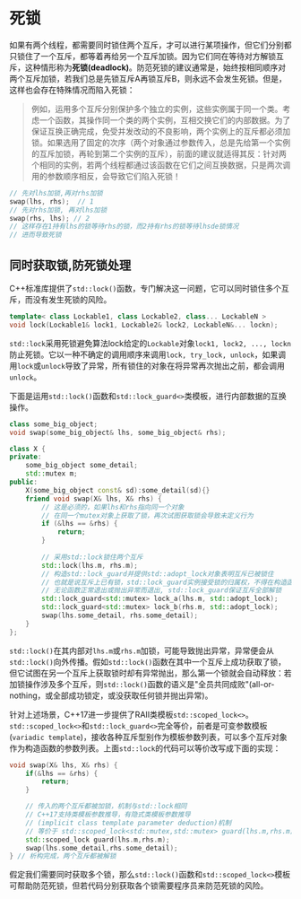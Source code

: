 # 死锁

如果有两个线程，都需要同时锁住两个互斥，才可以进行某项操作，但它们分别都只锁住了一个互斥，都等着再给另一个互斥加锁。因为它们同在等待对方解锁互斥，这种情形称为**死锁(deadlock)**。防范死锁的建议通常是，始终按相同顺序对两个互斥加锁，若我们总是先锁互斥A再锁互斥B，则永远不会发生死锁。但是，这样也会存在特殊情况而陷入死锁：

> 例如，运用多个互斥分别保护多个独立的实例，这些实例属于同一个类。考虑一个函数，其操作同一个类的两个实例，互相交换它们的内部数据。为了保证互换正确完成，免受并发改动的不良影响，两个实例上的互斥都必须加锁。如果选用了固定的次序（两个对象通过参数传入，总是先给第一个实例的互斥加锁，再轮到第二个实例的互斥），前面的建议就适得其反：针对两个相同的实例，若两个线程都通过该函数在它们之间互换数据，只是两次调用的参数顺序相反，会导致它们陷入死锁！

```C++
// 先对lhs加锁,再对rhs加锁
swap(lhs, rhs);  // 1
// 先对rhs加锁, 再对lhs加锁
swap(rhs, lhs); // 2
// 这样存在1持有lhs的锁等待rhs的锁，而2持有rhs的锁等待lhsde锁情况
// 进而导致死锁
```

## 同时获取锁,防死锁处理

C++标准库提供了`std::lock()`函数，专门解决这一问题，它可以同时锁住多个互斥，而没有发生死锁的风险。

```C++
template< class Lockable1, class Lockable2, class... LockableN >
void lock(Lockable1& lock1, Lockable2& lock2, LockableN&... lockn);
```

`std::lock`采用死锁避免算法lock给定的`Lockable`对象`lock1, lock2, ..., lockn`防止死锁。它以一种不确定的调用顺序来调用`lock, try_lock, unlock`，如果调用`lock`或`unlock`导致了异常，所有锁住的对象在将异常再次抛出之前，都会调用`unlock`。

下面是运用`std::lock()`函数和`std::lock_guard<>`类模板，进行内部数据的互换操作。

```C++
class some_big_object;
void swap(some_big_object& lhs, some_big_object& rhs);

class X {
private:
    some_big_object some_detail;
    std::mutex m;
public:
    X(some_big_object const& sd):some_detail(sd){}
    friend void swap(X& lhs, X& rhs) {
        // 这是必须的，如果lhs和rhs指向同一个对象
        // 在同一个mutex对象上获取了锁，再次试图获取锁会导致未定义行为
        if (&lhs == &rhs) {
            return;
        }
 
        // 采用std::lock锁住两个互斥
        std::lock(lhs.m, rhs.m);
        // 构造std::lock_guard并提供std::adopt_lock对象表明互斥已被锁住
        // 也就是说互斥上已有锁，std::lock_guard实例接受锁的归属权，不得在构造函数内尝试另行加锁
        // 无论函数正常退出或抛出异常而退出, std::lock_guard保证互斥全部解锁
        std::lock_guard<std::mutex> lock_a(lhs.m, std::adopt_lock);
        std::lock_guard<std::mutex> lock_b(rhs.m, std::adopt_lock);
        swap(lhs.some_detail, rhs.some_detail);
    }
};
```

`std::lock()`在其内部对`lhs.m`或`rhs.m`加锁，可能导致抛出异常，异常便会从`std::lock()`向外传播。假如`std::lock()`函数在其中一个互斥上成功获取了锁，但它试图在另一个互斥上获取锁时却有异常抛出，那么第一个锁就会自动释放：若加锁操作涉及多个互斥，则`std::lock()`函数的语义是"全员共同成败"(all-or-nothing，或全部成功锁定，或没获取任何锁并抛出异常)。

针对上述场景，C++17进一步提供了RAII类模板`std::scoped_lock<>`。`std::scoped_lock<>`和`std::lock_guard<>`完全等价，前者是可变参数模板(`variadic template`)，接收各种互斥型别作为模板参数列表，可以多个互斥对象作为构造函数的参数列表。上面`std::lock`的代码可以等价改写成下面的实现：

```C++
void swap(X& lhs, X& rhs) {
	if(&lhs == &rhs) {
        return;
    }

    // 传入的两个互斥都被加锁，机制与std::lock相同
    // C++17支持类模板参数推导，有隐式类模板参数推导
    // (implicit class template parameter deduction)机制
    // 等价于 std::scoped_lock<std::mutex,std::mutex> guard(lhs.m,rhs.m);
    std::scoped_lock guard(lhs.m,rhs.m);
    swap(lhs.some_detail,rhs.some_detail);
} // 析构完成，两个互斥都被解锁
```

假定我们需要同时获取多个锁，那么`std::lock()`函数和`std::scoped_lock<>`模板可帮助防范死锁，但若代码分别获取各个锁需要程序员来防范死锁的风险。